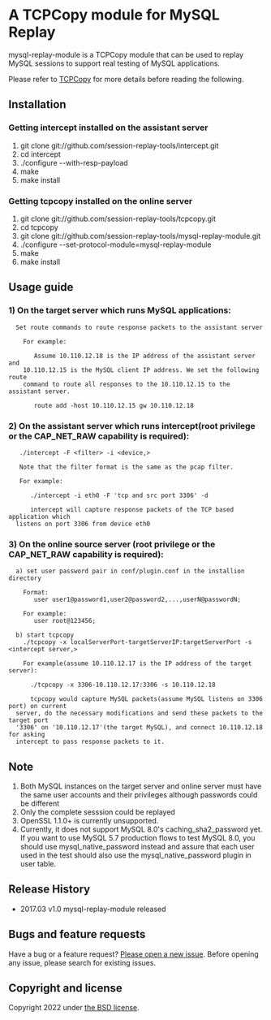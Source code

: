 # A TCPCopy module for MySQL Replay

mysql-replay-module is a TCPCopy module that can be used to replay MySQL sessions to support real testing of MySQL applications. 

Please refer to [TCPCopy](https://github.com/session-replay-tools/tcpcopy) for more details before reading the following.

## Installation

### Getting intercept installed on the assistant server
1. git clone git://github.com/session-replay-tools/intercept.git
2. cd intercept
3. ./configure --with-resp-payload
4. make
5. make install


### Getting tcpcopy installed on the online server
1. git clone git://github.com/session-replay-tools/tcpcopy.git
2. cd tcpcopy
3. git clone git://github.com/session-replay-tools/mysql-replay-module.git
4. ./configure --set-protocol-module=mysql-replay-module
5. make
6. make install


## Usage guide
 
### 1) On the target server which runs MySQL applications:
      Set route commands to route response packets to the assistant server

        For example:

           Assume 10.110.12.18 is the IP address of the assistant server and 
        10.110.12.15 is the MySQL client IP address. We set the following route 
        command to route all responses to the 10.110.12.15 to the assistant server.

           route add -host 10.110.12.15 gw 10.110.12.18

### 2) On the assistant server which runs intercept(root privilege or the CAP_NET_RAW capability is required):
   
       ./intercept -F <filter> -i <device,> 
	  
       Note that the filter format is the same as the pcap filter.
        
       For example:

          ./intercept -i eth0 -F 'tcp and src port 3306' -d

          intercept will capture response packets of the TCP based application which 
      listens on port 3306 from device eth0 
    
	
### 3) On the online source server (root privilege or the CAP_NET_RAW capability is required):
      a) set user password pair in conf/plugin.conf in the installion directory

        Format:
           user user1@password1,user2@password2,...,userN@passwordN;

        For example:
           user root@123456;    
        
      b) start tcpcopy
        ./tcpcopy -x localServerPort-targetServerIP:targetServerPort -s <intercept server,> 
      
        For example(assume 10.110.12.17 is the IP address of the target server):

          ./tcpcopy -x 3306-10.110.12.17:3306 -s 10.110.12.18 

          tcpcopy would capture MySQL packets(assume MySQL listens on 3306 port) on current 
      server, do the necessary modifications and send these packets to the target port 
      '3306' on '10.110.12.17'(the target MySQL), and connect 10.110.12.18 for asking 
      intercept to pass response packets to it.

## Note
1. Both MySQL instances on the target server and online server must have the same user accounts and their privileges although passwords could be different
2. Only the complete sesssion could be replayed
3. OpenSSL 1.1.0+ is currently unsupported.
4. Currently, it does not support MySQL 8.0's caching_sha2_password yet. If you want to use MySQL 5.7 production flows to test MySQL 8.0, you should use mysql_native_password instead and assure that each user used in the test should also use the mysql_native_password plugin in user table.

## Release History
+ 2017.03  v1.0    mysql-replay-module released


## Bugs and feature requests
Have a bug or a feature request? [Please open a new issue](https://github.com/session-replay-tools/mysql-replay-module/issues). Before opening any issue, please search for existing issues.


## Copyright and license

Copyright 2022 under [the BSD license](LICENSE).


